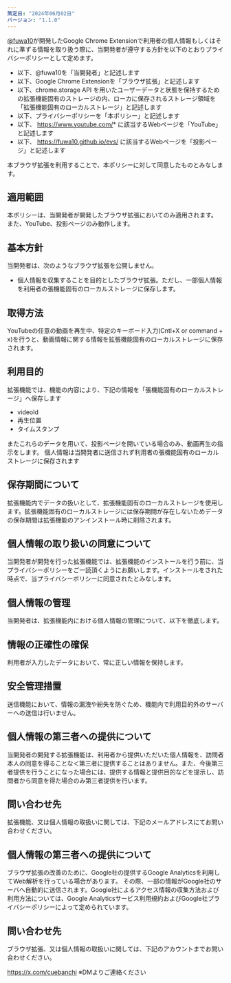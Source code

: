 ```yaml
---
策定日: "2024年06月02日"
バージョン: "1.1.0"
---
```


[@fuwa10](https://github.com/fuwa10)が開発したGoogle Chrome
Extensionで利用者の個人情報もしくはそれに準ずる情報を取り扱う際に、当開発者が遵守する方針を以下のとおりプライバシーポリシーとして定めます。

- 以下、@fuwa10を「当開発者」と記述します
- 以下、Google Chrome Extensionを「ブラウザ拡張」と記述します
- 以下、chrome.storage API を用いたユーザーデータと状態を保持するための拡張機能固有のストレージの内、ローカに保存されるストレージ領域を「拡張機能固有のローカルストレージ」と記述します
- 以下、プライバシーポリシーを「本ポリシー」と記述します
- 以下、 https://www.youtube.com/* に該当するWebページを「YouTube」と記述します
- 以下、 https://fuwa10.github.io/evs/ に該当するWebページを「投影ページ」と記述します


本ブラウザ拡張を利用することで、本ポリシーに対して同意したものとみなします。

## 適用範囲

本ポリシーは、当開発者が開発したブラウザ拡張においてのみ適用されます。
また、YouTube、投影ページのみ動作します。

## 基本方針

当開発者は、次のようなブラウザ拡張を公開しません。

- 個人情報を収集することを目的としたブラウザ拡張。ただし、一部個人情報を利用者の張機能固有のローカルストレージに保存します。

## 取得方法
YouTubeの任意の動画を再生中、特定のキーボード入力(Cntl+X or command + x)を行うと、動画情報に関する情報を拡張機能固有のローカルストレージに保存されます。

## 利用目的
拡張機能では、機能の内容により、下記の情報を「張機能固有のローカルストレージ」へ保存します

- videoId
- 再生位置
- タイムスタンプ

またこれらのデータを用いて、投影ページを開いている場合のみ、動画再生の指示をします。
個人情報は当開発者に送信されず利用者の張機能固有のローカルストレージに保存されます

## 保存期間について
拡張機能内でデータの扱いとして、拡張機能固有のローカルストレージを使用します。拡張機能固有のローカルストレージには保存期間が存在しないためデータの保存期間は拡張機能のアンインストール時に削除されます。

## 個人情報の取り扱いの同意について
当開発者が開発を行った拡張機能では、拡張機能のインストールを行う前に、当プライバシーポリシーをご一読頂くようにお願いします。インストールをされた時点で、当プライバシーポリシーに同意されたとみなします。

## 個人情報の管理
当開発者は、拡張機能内における個人情報の管理について、以下を徹底します。

## 情報の正確性の確保
利用者が入力したデータにおいて、常に正しい情報を保持します。

## 安全管理措置
送信機能において、情報の漏洩や紛失を防ぐため、機能内で利用目的外のサーバーへの送信は行いません。

## 個人情報の第三者への提供について
当開発者の開発する拡張機能は、利用者から提供いただいた個人情報を、訪問者本人の同意を得ることな＜第三者に提供することはありません。また、今後第三者提供を行うことになった場合には、提供する情報と提供目的などを提示し、訪問者から同意を得た場合のみ第三者提供を行います。

## 問い合わせ先
拡張機能、又は個人情報の取扱いに関しては、下記のメールアドレスにてお問い合わせください。

## 個人情報の第三者への提供について
ブラウザ拡張の改善のために、Google社の提供するGoogle Analyticsを利用してWeb解析を行っている場合があります。
その際、一部の情報がGoogle社のサーバへ自動的に送信されます。Google社によるアクセス情報の収集方法および利用方法については、Google Analyticsサービス利用規約およびGoogle社プライバシーポリシーによって定められています。

## 問い合わせ先
ブラウザ拡張、又は個人情報の取扱いに関しては、下記のアカウントまでお問い合わせください。

https://x.com/cuebanchi ※DMよりご連絡ください
